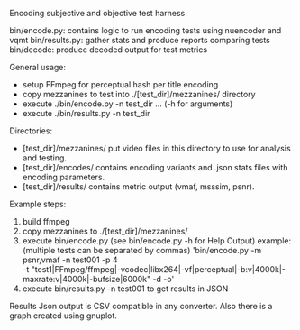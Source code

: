 Encoding subjective and objective test harness

bin/encode.py: contains logic to run encoding tests using nuencoder and vqmt
bin/results.py: gather stats and produce reports comparing tests
bin/decode: produce decoded output for test metrics

General usage:
- setup FFmpeg for perceptual hash per title encoding
- copy mezzanines to test into ./[test_dir]/mezzanines/ directory
- execute ./bin/encode.py -n test_dir ... (-h for arguments)
- execute ./bin/results.py -n test_dir

Directories:
* [test_dir]/mezzanines/   put video files in this directory to use for analysis and testing.
* [test_dir]/encodes/      contains encoding variants and .json stats files with
                            encoding parameters.
* [test_dir]/results/      contains metric output (vmaf, msssim, psnr).

Example steps:
1. build ffmpeg
2. copy mezzanines to ./[test_dir]/mezzanines/
3. execute bin/encode.py (see bin/encode.py -h  for Help Output)
    example: (multiple tests can be separated by commas)
    'bin/encode.py -m psnr,vmaf -n test001 -p 4 \
        -t "test1|FFmpeg/ffmpeg|-vcodec|libx264|-vf|perceptual|-b:v|4000k|-maxrate:v|4000k|-bufsize|6000k" -d -o' 
4. execute bin/results.py -n test001 to get results in JSON

Results Json output is CSV compatible in any converter.
Also there is a graph created using gnuplot.


